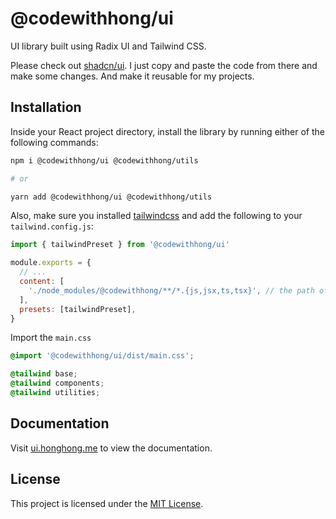 # @codewithhong/ui

UI library built using Radix UI and Tailwind CSS.

Please check out [shadcn/ui](https://github.com/shadcn/ui). I just copy and paste the code from there and make some changes. And make it reusable for my projects.

## Installation

Inside your React project directory, install the library by running either of the following commands:

```bash
npm i @codewithhong/ui @codewithhong/utils

# or

yarn add @codewithhong/ui @codewithhong/utils
```

Also, make sure you installed [tailwindcss](https://tailwindcss.com/docs/installation) and add the following to your `tailwind.config.js`:

```js
import { tailwindPreset } from '@codewithhong/ui'

module.exports = {
  // ...
  content: [
    './node_modules/@codewithhong/**/*.{js,jsx,ts,tsx}', // the path of @codewithhong/*
  ],
  presets: [tailwindPreset],
}
```

Import the `main.css`

```css
@import '@codewithhong/ui/dist/main.css';

@tailwind base;
@tailwind components;
@tailwind utilities;
```

## Documentation

Visit [ui.honghong.me](https://ui.honghong.me) to view the documentation.

## License

This project is licensed under the [MIT License](LICENSE).
